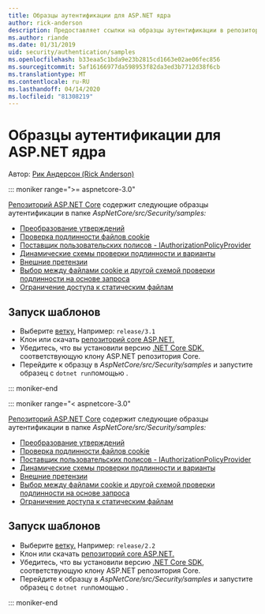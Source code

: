 ```yaml
---
title: Образцы аутентификации для ASP.NET ядра
author: rick-anderson
description: Предоставляет ссылки на образцы аутентификации в репозитории ASP.NET Core.
ms.author: riande
ms.date: 01/31/2019
uid: security/authentication/samples
ms.openlocfilehash: b33eaa5c1bda9e23b2815cd1663e02ae06fec856
ms.sourcegitcommit: 5af16166977da598953f82da3ed3b7712d38f6cb
ms.translationtype: MT
ms.contentlocale: ru-RU
ms.lasthandoff: 04/14/2020
ms.locfileid: "81308219"
---
```

# <a name="authentication-samples-for-aspnet-core"></a>Образцы аутентификации для ASP.NET ядра

Автор: [Рик Андерсон (Rick Anderson)](https://twitter.com/RickAndMSFT)

::: moniker range=">= aspnetcore-3.0"

[Репозиторий ASP.NET Core](https://github.com/dotnet/AspNetCore) содержит следующие образцы аутентификации в папке *AspNetCore/src/Security/samples:*

* [Преобразование утверждений](https://github.com/dotnet/AspNetCore/tree/release/3.1/src/Security/samples/ClaimsTransformation)
* [Проверка подлинности файлов cookie](https://github.com/dotnet/AspNetCore/tree/release/3.1/src/Security/samples/Cookies)
* [Поставщик пользовательских полисов - IAuthorizationPolicyProvider](https://github.com/dotnet/AspNetCore/tree/release/3.1/src/Security/samples/CustomPolicyProvider)
* [Динамические схемы проверки подлинности и варианты](https://github.com/dotnet/AspNetCore/tree/release/3.1/src/Security/samples/DynamicSchemes)
* [Внешние претензии](https://github.com/dotnet/AspNetCore/tree/release/3.1/src/Security/samples/Identity.ExternalClaims)
* [Выбор между файлами cookie и другой схемой проверки подлинности на основе запроса](https://github.com/dotnet/AspNetCore/tree/release/3.1/src/Security/samples/PathSchemeSelection)
* [Ограничение доступа к статическим файлам](https://github.com/dotnet/AspNetCore/tree/release/3.1/src/Security/samples/StaticFilesAuth)

## <a name="run-the-samples"></a>Запуск шаблонов

* Выберите [ветку.](https://github.com/dotnet/AspNetCore) Например: `release/3.1`
* Клон или скачать [репозиторий core ASP.NET.](https://github.com/dotnet/AspNetCore)
* Убедитесь, что вы установили версию [.NET Core SDK,](https://dotnet.microsoft.com/download/dotnet-core) соответствующую клону ASP.NET репозитория Core.
* Перейдите к образцу в *AspNetCore/src/Security/samples* и запустите образец с `dotnet run`помощью .

::: moniker-end

::: moniker range="< aspnetcore-3.0"

[Репозиторий ASP.NET Core](https://github.com/dotnet/AspNetCore) содержит следующие образцы аутентификации в папке *AspNetCore/src/Security/samples:*

* [Преобразование утверждений](https://github.com/dotnet/AspNetCore/tree/release/2.2/src/Security/samples/ClaimsTransformation)
* [Проверка подлинности файлов cookie](https://github.com/dotnet/AspNetCore/tree/release/2.2/src/Security/samples/Cookies)
* [Поставщик пользовательских полисов - IAuthorizationPolicyProvider](https://github.com/dotnet/AspNetCore/tree/release/2.2/src/Security/samples/CustomPolicyProvider)
* [Динамические схемы проверки подлинности и варианты](https://github.com/dotnet/AspNetCore/tree/release/2.2/src/Security/samples/DynamicSchemes)
* [Внешние претензии](https://github.com/dotnet/AspNetCore/tree/release/2.2/src/Security/samples/Identity.ExternalClaims)
* [Выбор между файлами cookie и другой схемой проверки подлинности на основе запроса](https://github.com/dotnet/AspNetCore/tree/release/2.2/src/Security/samples/PathSchemeSelection)
* [Ограничение доступа к статическим файлам](https://github.com/dotnet/AspNetCore/tree/release/2.2/src/Security/samples/StaticFilesAuth)

## <a name="run-the-samples"></a>Запуск шаблонов

* Выберите [ветку.](https://github.com/dotnet/AspNetCore) Например: `release/2.2`
* Клон или скачать [репозиторий core ASP.NET.](https://github.com/dotnet/AspNetCore)
* Убедитесь, что вы установили версию [.NET Core SDK,](https://dotnet.microsoft.com/download/dotnet-core) соответствующую клону ASP.NET репозитория Core.
* Перейдите к образцу в *AspNetCore/src/Security/samples* и запустите образец с `dotnet run`помощью .

::: moniker-end

